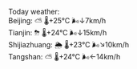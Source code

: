 Today weather:  
Beijing: ⛅️  🌡️+25°C 🌬️↓7km/h  
Tianjin: ⛈   🌡️+24°C 🌬️↓15km/h  
Shijiazhuang: 🌦   🌡️+23°C 🌬️↘10km/h  
Tangshan: ⛅️  🌡️+24°C 🌬️←14km/h  

